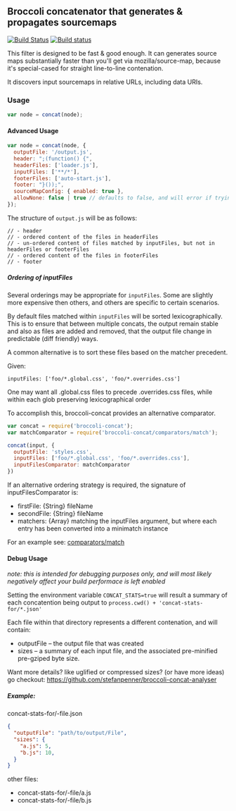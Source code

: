 Broccoli concatenator that generates & propagates sourcemaps
-------------------------------------------------

[![Build Status](https://travis-ci.org/ef4/broccoli-sourcemap-concat.svg?branch=master)](https://travis-ci.org/ef4/broccoli-sourcemap-concat)
[![Build status](https://ci.appveyor.com/api/projects/status/bpxeh0we50eod6xw/branch/master?svg=true)](https://ci.appveyor.com/project/embercli/broccoli-sourcemap-concat/branch/master)

This filter is designed to be fast & good enough. It can generates
source maps substantially faster than you'll get via
mozilla/source-map, because it's special-cased for straight
line-to-line contenation.

It discovers input sourcemaps in relative URLs, including data URIs.


### Usage

```js
var node = concat(node);
```

#### Advanced Usage

```js
var node = concat(node, {
  outputFile: '/output.js',
  header: ";(function() {",
  headerFiles: ['loader.js'],
  inputFiles: ['**/*'],
  footerFiles: ['auto-start.js'],
  footer: "}());",
  sourceMapConfig: { enabled: true },
  allowNone: false | true // defaults to false, and will error if trying to concat but no files are found.
});
```

The structure of `output.js` will be as follows:

```
// - header
// - ordered content of the files in headerFiles
// - un-ordered content of files matched by inputFiles, but not in headerFiles or footerFiles
// - ordered content of the files in footerFiles
// - footer
```

##### Ordering of inputFiles

Several orderings may be appropriate for `inputFiles`. Some are slightly more
expensive then others, and others are specific to certain scenarios.

By default files matched within `inputFiles` will be sorted lexicographically.
This is to ensure that between multiple concats, the output remain stable and
also as files are added and removed, that the output file change in predictable
(diff friendly) ways.

A common alternative is to sort these files based on the matcher precedent.

Given:

```
inputFiles: ['foo/*.global.css', 'foo/*.overrides.css']
```

One may want all .global.css files to precede .overrides.css files, while
within each glob preserving lexicographical order

To accomplish this, broccoli-concat provides an alternative comparator.

```js
var concat = require('broccoli-concat');
var matchComparator = require('broccoli-concat/comparators/match');

concat(input, {
  outputFile: 'styles.css',
  inputFiles: ['foo/*.global.css', 'foo/*.overrides.css'],
  inputFilesComparator: matchComparator
})
```

If an alternative ordering strategy is required, the signature of inputFilesComparator is:

* firstFile: {String} fileName
* secondFile: {String} fileName
* matchers: {Array} matching the inputFiles argument, but where each entry has been converted into a minimatch instance

For an example see: [comparators/match](comparators/match)

#### Debug Usage

*note: this is intended for debugging purposes only, and will most likely negatively affect your build performace is left enabled*

Setting the environment variable `CONCAT_STATS=true` will result a summary of
each concatention being output to `process.cwd() + 'concat-stats-for/*.json'`

Each file within that directory represents a different contenation, and will contain:

* outputFile – the output file that was created
* sizes – a summary of each input file, and the associated pre-minified pre-gziped byte size.

Want more details? like uglified or compressed sizes? (or have more ideas) go checkout: https://github.com/stefanpenner/broccoli-concat-analyser

##### Example:

concat-stats-for/<id>-file.json
```json
{
  "outputFile": "path/to/output/File",
  "sizes": {
    "a.js": 5,
    "b.js": 10,
  }
}
```

other files:

* concat-stats-for/<id>-file/a.js
* concat-stats-for/<id>-file/b.js
